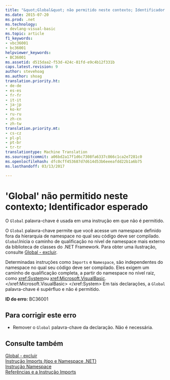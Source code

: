 ```yaml
---
title: "&quot;Global&quot; não permitido neste contexto; Identificador esperado | Documentos do Microsoft"
ms.date: 2015-07-20
ms.prod: .net
ms.technology:
- devlang-visual-basic
ms.topic: article
f1_keywords:
- vbc36001
- bc36001
helpviewer_keywords:
- BC36001
ms.assetid: d515daa2-f53d-424c-81fd-e9c4b12f331b
caps.latest.revision: 9
author: stevehoag
ms.author: shoag
translation.priority.ht:
- de-de
- es-es
- fr-fr
- it-it
- ja-jp
- ko-kr
- ru-ru
- zh-cn
- zh-tw
translation.priority.mt:
- cs-cz
- pl-pl
- pt-br
- tr-tr
translationtype: Machine Translation
ms.sourcegitcommit: a06bd2a17f1d6c7308fa6337c866c1ca2e7281c0
ms.openlocfilehash: dfc0cff453687d7d614d53b6eeeafdd22b1a6b75
ms.lasthandoff: 03/13/2017

---
```

# <a name="39global39-not-allowed-in-this-context-identifier-expected"></a>'Global' não permitido neste contexto; Identificador esperado
O `Global` palavra-chave é usada em uma instrução em que não é permitido.  
  
 O `Global` palavra-chave permite que você acesse um namespace definido fora da hierarquia de namespace no qual seu código deve ser compilado. `Global`Inicia o caminho de qualificação no nível de namespace mais externo da biblioteca de classes do .NET Framework. Para obter uma ilustração, consulte [Global - excluir](http://msdn.microsoft.com/en-us/18c8ba14-40f6-4978-8096-6a5852324635).  
  
 Determinadas instruções como `Imports` e `Namespace`, são independentes do namespace no qual seu código deve ser compilado. Eles exigem um caminho de qualificação completa, a partir do namespace no nível raiz, como <xref:System>ou <xref:Microsoft.VisualBasic>.</xref:Microsoft.VisualBasic> </xref:System> Em tais declarações, a `Global` palavra-chave é supérfluo e não é permitido.  
  
 **ID do erro:** BC36001  
  
## <a name="to-correct-this-error"></a>Para corrigir este erro  
  
-   Remover o `Global` palavra-chave da declaração. Não é necessária.  
  
## <a name="see-also"></a>Consulte também  
 [Global - excluir](http://msdn.microsoft.com/en-us/18c8ba14-40f6-4978-8096-6a5852324635)   
 [Instrução Imports (tipo e Namespace .NET)](../../visual-basic/language-reference/statements/imports-statement-net-namespace-and-type.md)   
 [Instrução Namespace](../../visual-basic/language-reference/statements/namespace-statement.md)   
 [Referências e a Instrução Imports](../../visual-basic/programming-guide/program-structure/references-and-the-imports-statement.md)
